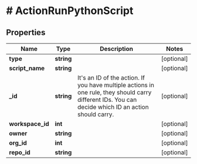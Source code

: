 # # ActionRunPythonScript

## Properties

Name | Type | Description | Notes
------------ | ------------- | ------------- | -------------
**type** | **string** |  | [optional]
**script_name** | **string** |  | [optional]
**_id** | **string** | It&#39;s an ID of the action.  If you have multiple actions in one rule, they should carry different IDs.  You can decide which ID an action should carry. | [optional]
**workspace_id** | **int** |  | [optional]
**owner** | **string** |  | [optional]
**org_id** | **int** |  | [optional]
**repo_id** | **string** |  | [optional]

